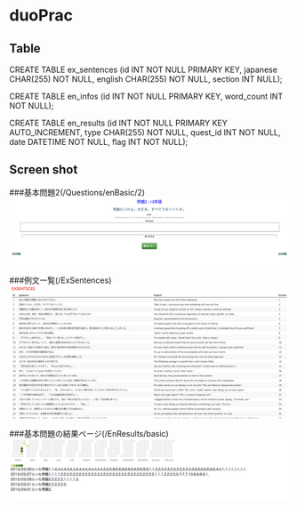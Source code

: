 # duoPrac

## Table


CREATE TABLE ex_sentences (id INT NOT NULL PRIMARY KEY, japanese CHAR(255) NOT NULL, english CHAR(255) NOT NULL, section INT NULL);

CREATE TABLE en_infos (id INT NOT NULL PRIMARY KEY, word_count INT NOT NULL);

CREATE TABLE en_results (id INT NOT NULL PRIMARY KEY AUTO_INCREMENT, type CHAR(255) NOT NULL, quest_id INT NOT NULL, date DATETIME NOT NULL, flag INT NOT NULL);

## Screen shot

###基本問題2(/Questions/enBasic/2)
![基本問題2](/ScreenShot/:Questions:enBasic:2.png)

###例文一覧(/ExSentences)
![例文一覧](/ScreenShot/ExSentences.png)

###基本問題の結果ページ(/EnResults/basic)
![基本問題の結果ページ](/ScreenShot/EnResults.basic.png)

